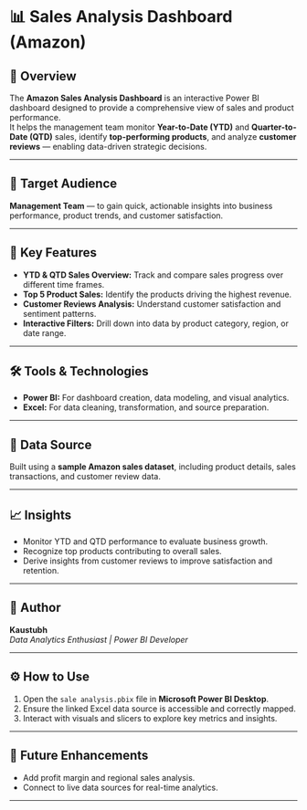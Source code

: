 # 📊 Sales Analysis Dashboard (Amazon)

## 🧩 Overview
The **Amazon Sales Analysis Dashboard** is an interactive Power BI dashboard designed to provide a comprehensive view of sales and product performance.  
It helps the management team monitor **Year-to-Date (YTD)** and **Quarter-to-Date (QTD)** sales, identify **top-performing products**, and analyze **customer reviews** — enabling data-driven strategic decisions.

---

## 🎯 Target Audience
**Management Team** — to gain quick, actionable insights into business performance, product trends, and customer satisfaction.

---

## 🚀 Key Features
- **YTD & QTD Sales Overview:** Track and compare sales progress over different time frames.  
- **Top 5 Product Sales:** Identify the products driving the highest revenue.  
- **Customer Reviews Analysis:** Understand customer satisfaction and sentiment patterns.  
- **Interactive Filters:** Drill down into data by product category, region, or date range.

---

## 🛠️ Tools & Technologies
- **Power BI:** For dashboard creation, data modeling, and visual analytics.  
- **Excel:** For data cleaning, transformation, and source preparation.

---

## 📁 Data Source
Built using a **sample Amazon sales dataset**, including product details, sales transactions, and customer review data.

---

## 📈 Insights
- Monitor YTD and QTD performance to evaluate business growth.  
- Recognize top products contributing to overall sales.  
- Derive insights from customer reviews to improve satisfaction and retention.

---

## 👤 Author
**Kaustubh**  
*Data Analytics Enthusiast | Power BI Developer*

---

## ⚙️ How to Use
1. Open the `sale analysis.pbix` file in **Microsoft Power BI Desktop**.  
2. Ensure the linked Excel data source is accessible and correctly mapped.  
3. Interact with visuals and slicers to explore key metrics and insights.

---

## 🔮 Future Enhancements
- Add profit margin and regional sales analysis.  
- Connect to live data sources for real-time analytics.  
  

---
